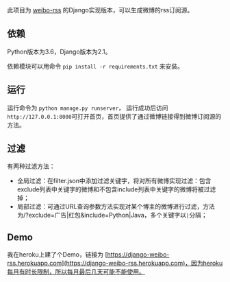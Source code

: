 此项目为 [weibo-rss](https://github.com/zgq354/weibo-rss) 的Django实现版本，可以生成微博的rss订阅源。

## 依赖

Python版本为3.6，Django版本为2.1。

依赖模块可以用命令 `pip install -r requirements.txt` 来安装。

## 运行

运行命令为 `python manage.py runserver`， 运行成功后访问 `http://127.0.0.1:8000`可打开首页，首页提供了通过微博链接得到微博订阅源的方法。

## 过滤

有两种过滤方法：

- 全局过滤：在filter.json中添加过滤关键字，将对所有微博实现过滤：包含exclude列表中关键字的微博和不包含include列表中关键字的微博将被过滤掉；
- 局部过滤：可通过URL查询参数方法实现对某个博主的微博进行过滤，方法为/?exclude=广告|红包&include=Python|Java，多个关键字以`|`分隔；

## Demo

我在heroku上建了个Demo，链接为 [https://django-weibo-rss.herokuapp.com](https://django-weibo-rss.herokuapp.com)，因为heroku每月有时长限制，所以每月最后几天可能不能使用。

